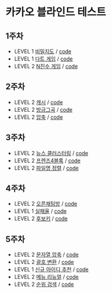 # 카카오 블라인드 테스트

## 1주차

- LEVEL 1 [비밀지도](https://programmers.co.kr/learn/courses/30/lessons/17681) / [code](week1/17681.py)
- LEVEL 1 [다트 게임](https://programmers.co.kr/learn/courses/30/lessons/17682) / [code](week1/17682.py)
- LEVEL 2 [N진수 게임](https://programmers.co.kr/learn/courses/30/lessons/17687) / [code](week1/17687.py)

## 2주차

- LEVEL 2 [캐시](https://programmers.co.kr/learn/courses/30/lessons/17680) / [code](week2/캐시.py)
- LEVEL 2 [방금그곡](https://programmers.co.kr/learn/courses/30/lessons/17683) / [code](week2/방금그곡.py)
- LEVEL 2 [압축](https://programmers.co.kr/learn/courses/30/lessons/17684) / [code](week2/압축.py)

## 3주차

- LEVEL 2 [뉴스 클러스터링](https://programmers.co.kr/learn/courses/30/lessons/17677) / [code](week3/뉴스%20클러스터링.py)
- LEVEL 2 [프렌즈4블록](https://programmers.co.kr/learn/courses/30/lessons/17679) / [code](week3/프렌즈4블록.py)
- LEVEL 2 [파일명 정렬](https://programmers.co.kr/learn/courses/30/lessons/17686) / [code](week3/파일명%20정렬.py)

## 4주차

- LEVEL 2 [오픈채팅방](https://programmers.co.kr/learn/courses/30/lessons/42888) / [code](week4/오픈채팅방.py)
- LEVEL 1 [실패율](https://programmers.co.kr/learn/courses/30/lessons/42889) / [code](week4/실패율.py)
- LEVEL 2 [후보키](https://programmers.co.kr/learn/courses/30/lessons/42890) / [code](week4/후보키.py)

## 5주차

- LEVEL 2 [문자열 압축](https://programmers.co.kr/learn/courses/30/lessons/60057) / [code](week5_6/문자열%20압축.py)
- LEVEL 2 [괄호 변환](https://programmers.co.kr/learn/courses/30/lessons/60058) / [code](week5_6/괄호%20변환.py)
- LEVEL 1 [신규 아이디 추천](https://programmers.co.kr/learn/courses/30/lessons/72410) / [code](week5_6/신규%20아이디%20추천.py)
- LEVEL 2 [메뉴 리뉴얼](https://programmers.co.kr/learn/courses/30/lessons/72411) / [code](week5_6/메뉴%20리뉴얼.py)
- LEVEL 2 [순위 검색](https://programmers.co.kr/learn/courses/30/lessons/72412) / [code](week5_6/순위%20검색.py)